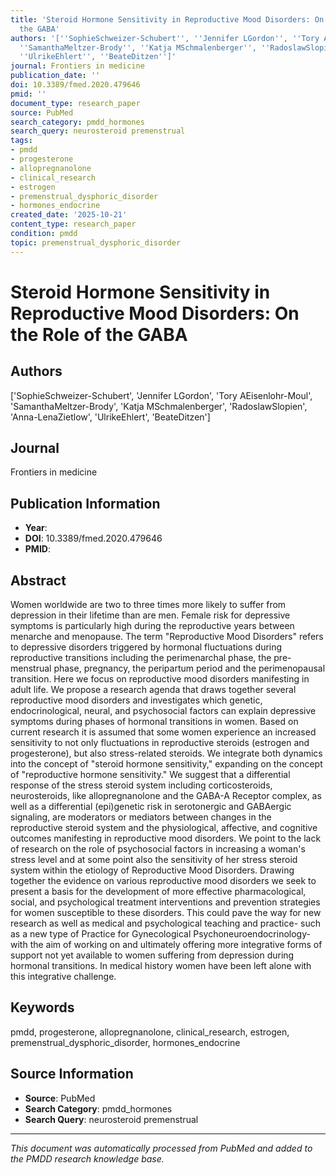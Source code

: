 ```yaml
---
title: 'Steroid Hormone Sensitivity in Reproductive Mood Disorders: On the Role of
  the GABA'
authors: '[''SophieSchweizer-Schubert'', ''Jennifer LGordon'', ''Tory AEisenlohr-Moul'',
  ''SamanthaMeltzer-Brody'', ''Katja MSchmalenberger'', ''RadoslawSlopien'', ''Anna-LenaZietlow'',
  ''UlrikeEhlert'', ''BeateDitzen'']'
journal: Frontiers in medicine
publication_date: ''
doi: 10.3389/fmed.2020.479646
pmid: ''
document_type: research_paper
source: PubMed
search_category: pmdd_hormones
search_query: neurosteroid premenstrual
tags:
- pmdd
- progesterone
- allopregnanolone
- clinical_research
- estrogen
- premenstrual_dysphoric_disorder
- hormones_endocrine
created_date: '2025-10-21'
content_type: research_paper
condition: pmdd
topic: premenstrual_dysphoric_disorder
---
```


# Steroid Hormone Sensitivity in Reproductive Mood Disorders: On the Role of the GABA

## Authors
['SophieSchweizer-Schubert', 'Jennifer LGordon', 'Tory AEisenlohr-Moul', 'SamanthaMeltzer-Brody', 'Katja MSchmalenberger', 'RadoslawSlopien', 'Anna-LenaZietlow', 'UlrikeEhlert', 'BeateDitzen']

## Journal
Frontiers in medicine

## Publication Information
- **Year**: 
- **DOI**: 10.3389/fmed.2020.479646
- **PMID**: 

## Abstract
Women worldwide are two to three times more likely to suffer from depression in their lifetime than are men. Female risk for depressive symptoms is particularly high during the reproductive years between menarche and menopause. The term "Reproductive Mood Disorders" refers to depressive disorders triggered by hormonal fluctuations during reproductive transitions including the perimenarchal phase, the pre-menstrual phase, pregnancy, the peripartum period and the perimenopausal transition. Here we focus on reproductive mood disorders manifesting in adult life. We propose a research agenda that draws together several reproductive mood disorders and investigates which genetic, endocrinological, neural, and psychosocial factors can explain depressive symptoms during phases of hormonal transitions in women. Based on current research it is assumed that some women experience an increased sensitivity to not only fluctuations in reproductive steroids (estrogen and progesterone), but also stress-related steroids. We integrate both dynamics into the concept of "steroid hormone sensitivity," expanding on the concept of "reproductive hormone sensitivity." We suggest that a differential response of the stress steroid system including corticosteroids, neurosteroids, like allopregnanolone and the GABA-A Receptor complex, as well as a differential (epi)genetic risk in serotonergic and GABAergic signaling, are moderators or mediators between changes in the reproductive steroid system and the physiological, affective, and cognitive outcomes manifesting in reproductive mood disorders. We point to the lack of research on the role of psychosocial factors in increasing a woman's stress level and at some point also the sensitivity of her stress steroid system within the etiology of Reproductive Mood Disorders. Drawing together the evidence on various reproductive mood disorders we seek to present a basis for the development of more effective pharmacological, social, and psychological treatment interventions and prevention strategies for women susceptible to these disorders. This could pave the way for new research as well as medical and psychological teaching and practice- such as a new type of Practice for Gynecological Psychoneuroendocrinology- with the aim of working on and ultimately offering more integrative forms of support not yet available to women suffering from depression during hormonal transitions. In medical history women have been left alone with this integrative challenge.

## Keywords
pmdd, progesterone, allopregnanolone, clinical_research, estrogen, premenstrual_dysphoric_disorder, hormones_endocrine

## Source Information
- **Source**: PubMed
- **Search Category**: pmdd_hormones
- **Search Query**: neurosteroid premenstrual

---
*This document was automatically processed from PubMed and added to the PMDD research knowledge base.*
